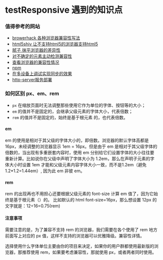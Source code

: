 # testResponsive 遇到的知识点

### 值得参考的网站
* [browerhack 各种浏览器兼容性写法](http://browserhacks.com/)
* [html5shiv 让不支持html5的浏览器支持html5](https://github.com/aFarkas/html5shiv)
* [腻子 抹平浏览器的差异性](https://github.com/Modernizr/Modernizr/wiki/HTML5-Cross-Browser-Polyfills)
* [对不确定的元素主动检测兼容性](https://modernizr.com/download?setclasses)
* [查看浏览器的兼容性情况](https://caniuse.com/)
* [npm](https://www.npmjs.com/)
* [在多设备上调试实现同步的效果](https://www.browsersync.io/)
* [http-server服务部署](https://github.com/indexzero/http-server)

### 如何区别 px、em、rem

- `px` 在缩放页面时无法调整那些使用它作为单位的字体、按钮等的大小；
- `em` 的值并不是固定的，会继承父级元素的字体大小，代表倍数；
- `rem` 的值并不是固定的，始终是基于根元素 <html> 的，也代表倍数。

#### em

em 的使用是相对于其父级的字体大小的，即倍数。浏览器的默认字体高都是 16px，未经调整的浏览器显示 1em = 16px。但是由于 em 是相对于其父级字体的倍数的，当出现有多重嵌套内容时，使用 em 分别给它们设置字体的大小往往要重新计算。比如说你在父级中声明了字体大小为 1.2em，那么在声明子元素的字体大小时设置 1em 才能和父级元素内容字体大小一致，而不是1.2em（避免 1.2*1.2=1.44em）, 因为此 em 非彼 em。

#### rem

rem 的出现再也不用担心还要根据父级元素的 font-size 计算 em 值了，因为它始终是基于根元素（<html>）的。
比如默认的 html font-size=16px，那么想设置 12px 的文字就是：12÷16=0.75(rem)

#### 注意事项

需要注意的是，为了兼容不支持 rem 的浏览器，我们需要在各个使用了 rem 地方前面写上对应的 px 值，这样不支持的浏览器可以优雅降级。兼容性详情。

选择使用什么字体单位主要由你的项目来决定，如果你的用户群都使用最新版的浏览器，那推荐使用 rem，如果要考虑兼容性，那就使用 px，或者两者同时使用。
